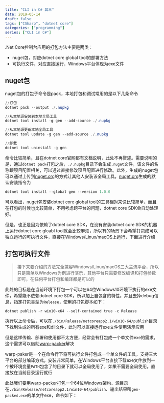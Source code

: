 ```yaml
---
title: "CLI in C# 其三"
date: 2019-05-14
draft: false
tags: ["CSharp", "dotnet core"]
categories: ["programming"]
series: ["CLI in C#"]
---
```


.Net Core控制台应用的打包方法主要是两类：

+ nuget包，对应dotnet core global tool的部署方法
+ 可执行文件，对应直接运行，Windows平台体现为exe文件

## nuget包

nuget包的打包子命令是pack，本地打包和调试常用的是以下几条命令

```powershell
//打包
dotnet pack --output ./.nupkg

//从本地源安装到本地全局工具
dotnet tool install -g gen --add-source ./.nupkg

//从本地源更新本地全局工具
dotnet tool update -g gen --add-source ./.nupkg

//卸载
dotnet tool uninstall -g gen 
```

命令比较简单，且在dotnet core官网都有文档说明，此处不再赘述。需要说明的是，通过`dotnet pack`打包之后，`./.nupkg`目录下会生成`.nuget`文件，该文件的名称跟项目配置相关，可以通过直接修改项目配置进行修改。此外，生成的nuget包可以通过上传到[nuget.org](https://www.nuget.org/)的方式让其他人安装该全局工具，[nuget.org](https://www.nuget.org/)生成的默认安装指令为

``` powershell
dotnet tool install --global gen --version 1.0.0
``` 

可以看出，nuget包安装dotnet core global tool的工具相对来说比较简单，而且在打包的时候也比较简单，不用考虑跨平台的问题，dotnet core SDK会自动处理好。

但是，也正是因为依赖了dotnet core SDK，在没有安装dotnet core SDK的机器上运行dotnet core gloabl tool就会比较麻烦，所以有的场景下会希望打包成可以独立运行的可执行文件，直接在Windows/Linux/macOS上运行，下面进行介绍

## 打包可执行文件

> 接下来要介绍的方法完全兼容Windows/Linux/macOS三大主流平台，所以只是简单以Windows为例进行演示，其他平台只需要修改编译和打包参数即可，在任何平台打包和编译都是可以的

此处的目标是在当前环境下打包一个可以在64位Windows10环境下执行的exe文件，希望能不依赖dotnet core SDK，所以加上自包含的特性，并且去掉debug信息，指定打包类型为`Release`，使用的打包脚本如下：

```powershell
dotnet publish -r win10-x64 --self-contained true -c Release
```
执行以上命令后，可以在`./bin/Release/netcoreapp2.1/win10-64/publish`目录下找到生成的所有exe和dll文件，此时可以直接运行exe文件使用演示应用

但是这样传输、部署和使用都不太方便，经常会有打包成一个单文件exe的需求，这个需求可以借助[warp-packer](https://github.com/dgiagio/warp)解决

warp-paker是一个在命令行下将可执行文件打包成一个单文件的工具，支持三大平台的部分编译方式。安装非常简单，在Windows平台直接下载exe文件放到一个被环境变量`PATH`包含了的目录下就可以全局使用了，如果不需要全局使用，直接放在当前目录运行就行

此处我们要用warp-packer打包一个64位Windows架构、源目录在`./bin/Release/netcoreapp2.1/win10-64/publish`、输出结果叫`gen-packed.exe`的单文件exe，命令如下：





